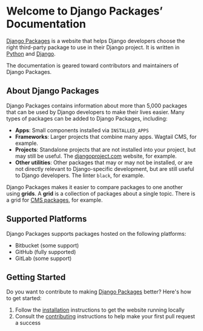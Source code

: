 # Welcome to Django Packages’ Documentation

[Django Packages](https://djangopackages.org/) is a website that helps Django developers choose the right third-party package to use in their Django project. It is written in [Python](https://www.python.org/) and [Django](https://www.djangoproject.com/).

The documentation is geared toward contributors and maintainers of Django Packages.

## About Django Packages

Django Packages contains information about more than 5,000 packages that can be used by Django developers to make their lives easier. Many types of packages can be added to Django Packages, including:

- **Apps**: Small components installed via `INSTALLED_APPS`
- **Frameworks**: Larger projects that combine many apps. Wagtail CMS, for example.
- **Projects**: Standalone projects that are not installed into your project, but may still be useful. The [djangoproject.com](https://www.djangoproject.com/) website, for example.
- **Other utilities**: Other packages that may or may not be installed, or are not directly relevant to Django-specific development, but are still useful to Django developers. The linter `black`, for example.

Django Packages makes it easier to compare packages to one another using **grids**. A **grid** is a collection of packages about a single topic. There is a grid for [CMS packages](https://djangopackages.org/grids/g/cms/), for example.

## Supported Platforms

Django Packages supports packages hosted on the following platforms:

- Bitbucket (some support)
- GitHub (fully supported)
- GitLab (some support)

## Getting Started

Do you want to contribute to making [Django Packages](https://djangopackages.org/) better? Here's how to get started:

1. Follow the [installation] instructions to get the website running locally
2. Consult the [contributing] instructions to help make your first pull request a success

[contributing]: contributing.md
[installation]: contributing.md#install-django-packages-locally
